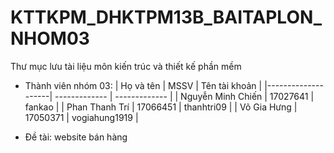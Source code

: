 # KTTKPM_DHKTPM13B_BAITAPLON_NHOM03
Thư mục lưu tài liệu môn kiến trúc và thiết kế phần mềm
- Thành viên nhóm 03:
   |   Họ và tên        |     MSSV      | Tên tài khoản |
   |--------------------| ------------- | ------------- |
   | Nguyễn Minh Chiến  | 17027641      | fankao        |
   | Phan Thanh Trí     | 17066451      | thanhtri09    |
   | Võ Gia Hưng        | 17050371      | vogiahung1919 |
   
 - Đề tài: website bán hàng

